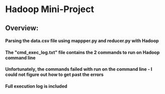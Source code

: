 # Hadoop Mini-Project

## Overview:
#### Parsing the data.csv file using mappper.py and reducer.py with Hadoop
#### The "cmd_exec_log.txt" file contains the 2 commands to run on Hadoop command line
#### Unfortunately, the commands failed with run on the command line - I could not figure out how to get past the errors
#### Full execution log is included







